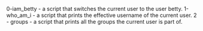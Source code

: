 0-iam_betty - a script that switches the current user to the user betty.
1-who_am_i -  a script that prints the effective username of the current user.
2 - groups - a script that prints all the groups the current user is part of.

